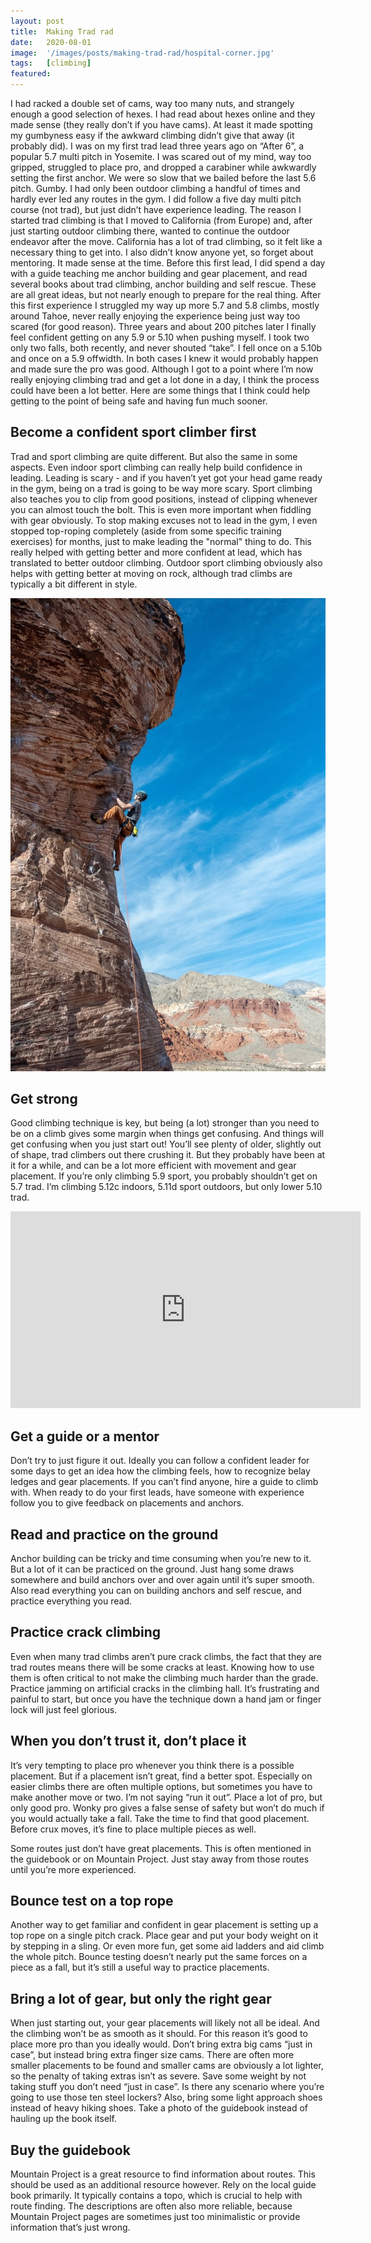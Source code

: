 ```yaml
---
layout: post
title:  Making Trad rad
date:   2020-08-01
image:  '/images/posts/making-trad-rad/hospital-corner.jpg'
tags:   [climbing]
featured:
---
```


I had racked a double set of cams, way too many nuts, and strangely enough a good selection of hexes. 
I had read about hexes online and they made sense (they really don’t if you have cams). 
At least it made spotting my gumbyness easy if the awkward climbing didn’t give that away (it probably did).
I was on my first trad lead three years ago on “After 6”, a popular 5.7 multi pitch in Yosemite. 
I was scared out of my mind, way too gripped, struggled to place pro, and dropped a carabiner while awkwardly setting the first anchor. 
We were so slow that we bailed before the last 5.6 pitch. Gumby.
I had only been outdoor climbing a handful of times and hardly ever led any routes in the gym. 
I did follow a five day multi pitch course (not trad), but just didn’t have experience leading. 
The reason I started trad climbing is that I moved to California (from Europe) and, after just starting outdoor climbing there, wanted to continue the outdoor endeavor after the move. 
California has a lot of trad climbing, so it felt like a necessary thing to get into. 
I also didn’t know anyone yet, so forget about mentoring. 
It made sense at the time.
Before this first lead, I did spend a day with a guide teaching me anchor building and gear placement, and read several books about trad climbing, anchor building and self rescue. 
These are all great ideas, but not nearly enough to prepare for the real thing.
After this first experience I struggled my way up more 5.7 and 5.8 climbs, mostly around Tahoe, never really enjoying the experience being just way too scared (for good reason).
Three years and about 200 pitches later I finally feel confident getting on any 5.9 or 5.10 when pushing myself. 
I took two only two falls, both recently, and never shouted “take”. I fell once on a 5.10b and once on a 5.9 offwidth. 
In both cases I knew it would probably happen and made sure the pro was good.
Although I got to a point where I’m now really enjoying climbing trad and get a lot done in a day, I think the process could have been a lot better. 
Here are some things that I think could help getting to the point of being safe and having fun much sooner.

Become a confident sport climber first
---
Trad and sport climbing are quite different. 
But also the same in some aspects. 
Even indoor sport climbing can really help build confidence in leading. 
Leading is scary - and if you haven’t yet got your head game ready in the gym, being on a trad is going to be way more scary. 
Sport climbing also teaches you to clip from good positions, instead of clipping whenever you can almost touch the bolt. 
This is even more important when fiddling with gear obviously.
To stop making excuses not to lead in the gym, I even stopped top-roping completely (aside from some specific training exercises) for months, just to make leading the "normal" thing to do.
This really helped with getting better and more confident at lead, which has translated to better outdoor climbing.
Outdoor sport climbing obviously also helps with getting better at moving on rock, although trad climbs are typically a bit different in style.

![sport-climbing](/images/posts/making-trad-rad/redrocks.jpg)

Get strong
---
Good climbing technique is key, but being (a lot) stronger than you need to be on a climb gives some margin when things get confusing. 
And things will get confusing when you just start out! 
You’ll see plenty of older, slightly out of shape, trad climbers out there crushing it. 
But they probably have been at it for a while, and can be a lot more efficient with movement and gear placement. 
If you’re only climbing 5.9 sport, you probably shouldn’t get on 5.7 trad. 
I’m climbing 5.12c indoors, 5.11d sport outdoors, but only lower 5.10 trad.

<iframe width="560" height="315" src="https://www.youtube.com/embed/eXAeNRvWnP4" frameborder="0" allow="accelerometer; autoplay; encrypted-media; gyroscope; picture-in-picture" allowfullscreen></iframe>

Get a guide or a mentor
---
Don’t try to just figure it out. 
Ideally you can follow a confident leader for some days to get an idea how the climbing feels, how to recognize belay ledges and gear placements. 
If you can’t find anyone, hire a guide to climb with. 
When ready to do your first leads, have someone with experience follow you to give feedback on placements and anchors.

Read and practice on the ground
---
Anchor building can be tricky and time consuming when you’re new to it. 
But a lot of it can be practiced on the ground. 
Just hang some draws somewhere and build anchors over and over again until it’s super smooth. 
Also read everything you can on building anchors and self rescue, and practice everything you read.

Practice crack climbing
---
Even when many trad climbs aren’t pure crack climbs, the fact that they are trad routes means there will be some cracks at least. 
Knowing how to use them is often critical to not make the climbing much harder than the grade. 
Practice jamming on artificial cracks in the climbing hall. 
It’s frustrating and painful to start, but once you have the technique down a hand jam or finger lock will just feel glorious. 

When you don’t trust it, don’t place it
---
It’s very tempting to place pro whenever you think there is a possible placement. 
But if a placement isn’t great, find a better spot. 
Especially on easier climbs there are often multiple options, but sometimes you have to make another move or two. 
I’m not saying “run it out”. 
Place a lot of pro, but only good pro. 
Wonky pro gives a false sense of safety but won’t do much if you would actually take a fall. 
Take the time to find that good placement. Before crux moves, it’s fine to place multiple pieces as well.

Some routes just don’t have great placements. 
This is often mentioned in the guidebook or on Mountain Project. 
Just stay away from those routes until you’re more experienced.

Bounce test on a top rope
---
Another way to get familiar and confident in gear placement is setting up a top rope on a single pitch crack. 
Place gear and put your body weight on it by stepping in a sling. 
Or even more fun, get some aid ladders and aid climb the whole pitch. 
Bounce testing doesn’t nearly put the same forces on a piece as a fall, but it’s still a useful way to practice placements.

Bring a lot of gear, but only the right gear
---
When just starting out, your gear placements will likely not all be ideal. 
And the climbing won’t be as smooth as it should. 
For this reason it’s good to place more pro than you ideally would. 
Don’t bring extra big cams “just in case”, but instead bring extra finger size cams. 
There are often more smaller placements to be found and smaller cams are obviously a lot lighter, so the penalty of taking extras isn’t as severe. 
Save some weight by not taking stuff you don’t need “just in case”. 
Is there any scenario where you’re going to use those ten steel lockers? 
Also, bring some light approach shoes instead of heavy hiking shoes. 
Take a photo of the guidebook instead of hauling up the book itself.

Buy the guidebook
---
Mountain Project is a great resource to find information about routes. 
This should be used as an additional resource however. 
Rely on the local guide book primarily. 
It typically contains a topo, which is crucial to help with route finding. 
The descriptions are often also more reliable, because Mountain Project pages are sometimes just too minimalistic or provide information that’s just wrong.

